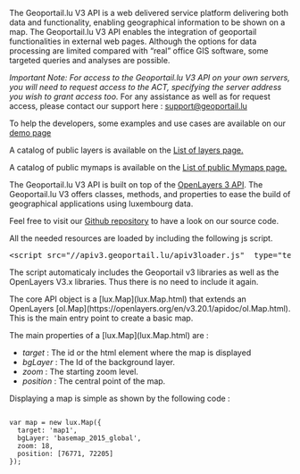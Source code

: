 <p>The Geoportail.lu V3 API is a web delivered service platform delivering both data and functionality, enabling geographical information to be shown on a map.
The Geoportail.lu V3 API enables the integration of geoportail functionalities in external web pages.
Although the options for data processing are limited compared with “real” office GIS software, some targeted queries and analyses are possible.</p>
<p><i>Important Note: For access to the Geoportail.lu V3 API on your own servers, you will need to request access to the ACT, specifying the server address you wish to grant access too.</i>
For any assistance as well as for request access, please contact our support here : <a href="mailto:support@geoportail.lu">support@geoportail.lu</a></p>
<p>To help the developers, some examples and use cases are available on our <a href="./examples/">demo page</a></p>
<p>A catalog of public layers is available on the <a href="./examples/iterate_layers_api.html">List of layers page.</a></p>
<p>A catalog of public mymaps is available on the <a href="./examples/public_mymaps.html">List of public Mymaps page.</a></p>
<p>The Geoportail.lu V3 API is built on top of the <a href="https://openlayers.org/en/v3.20.1/apidoc/" target="_blank">OpenLayers 3 API</a>.
The Geoportail.lu V3 offers classes, methods, and properties to ease the build of geographical applications using luxembourg data.</p>
<p>Feel free to visit our <a href="https://github.com/Geoportail-Luxembourg/geoportailv3/tree/master/geoportal/jsapi" target="_blank">Github repository</a> to have a look on our source code.</p>
<p>All the needed resources are loaded by including the following js script.</p>
<pre>
&lt;script src="//apiv3.geoportail.lu/apiv3loader.js"  type="text/javascript"&gt;&lt;/script&gt;
</pre>
<p>The script automaticaly includes the Geoportail v3 libraries as well as the OpenLayers V3.x libraries. Thus there is no need to include it again.</p>
<p>
  The core API object is a [lux.Map](lux.Map.html) that extends an OpenLayers [ol.Map](https://openlayers.org/en/v3.20.1/apidoc/ol.Map.html). This is the main entry point to create a basic map.
</p>
<p>
The main properties of a [lux.Map](lux.Map.html) are : 
</p>
<ul>
<li><i>target</i> : The id or the html element where the map is displayed</li>
<li><i>bgLayer</i> : The Id of the background layer.</li>
<li><i>zoom</i> : The starting zoom level.</li>
<li><i>position</i> : The central point of the map.</li>
</ul>
<p>Displaying a map is simple as shown by the following code : </p>
<pre><code>
var map = new lux.Map({
  target: 'map1',
  bgLayer: 'basemap_2015_global',
  zoom: 18,
  position: [76771, 72205]
});
</code></pre>
<div id="map1" style="width:250px"></div>
<script src="//apiv3.geoportail.lu/apiv3loader.js"  type="text/javascript"></script>
<script>
var map = new lux.Map({
  target: 'map1',
  bgLayer: 'basemap_2015_global',
  zoom: 18,
  position: [76771, 72205]
});</script>

